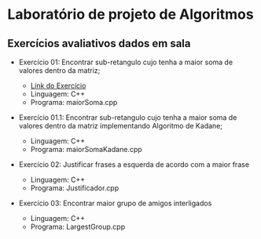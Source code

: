 # Laboratório de projeto de Algoritmos

## Exercícios avaliativos dados em sala

* Exercício 01: Encontrar sub-retangulo cujo tenha a maior soma de valores dentro da matriz;
  * [Link do Exercício](https://onlinejudge.org/external/1/108.pdf)
  * Linguagem: C++
  * Programa: maiorSoma.cpp
  
* Exercício 01.1: Encontrar sub-retangulo cujo tenha a maior soma de valores dentro da matriz implementando Algoritmo de Kadane;
  * Linguagem: C++
  * Programa: maiorSomaKadane.cpp
  
* Exercício 02: Justificar frases a esquerda de acordo com a maior frase
  * Linguagem: C++
  * Programa: Justificador.cpp
  
* Exercício 03: Encontrar maior grupo de amigos interligados
  * Linguagem: C++
  * Programa: LargestGroup.cpp

